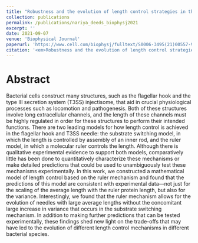```yaml
---
title: "Robustness and the evolution of length control strategies in the T3SS and flagellar hook"
collection: publications
permalink: /publications/nariya_deeds_biophysj2021
excerpt: ''
date: 2021-09-07
venue: 'Biophysical Journal'
paperurl: 'https://www.cell.com/biophysj/fulltext/S0006-3495(21)00557-9#'
citation: '<em>Robustness and the evolution of length control strategies in the T3SS and flagellar hook.</em> Nariya, M.K., <b>Mallela, A.</b>, Shi, J.J., and Deeds, E.J. (2021), Biophysical Journal, 120(17):3820-3830'
---
```


# Abstract
Bacterial cells construct many structures, such as the flagellar hook and the type III secretion system (T3SS) injectisome, that aid in crucial physiological processes such as locomotion and pathogenesis. Both of these structures involve long extracellular channels, and the length of these channels must be highly regulated in order for these structures to perform their intended functions. There are two leading models for how length control is achieved in the flagellar hook and T3SS needle: the substrate switching model, in which the length is controlled by assembly of an inner rod, and the ruler model, in which a molecular ruler controls the length. Although there is qualitative experimental evidence to support both models, comparatively little has been done to quantitatively characterize these mechanisms or make detailed predictions that could be used to unambiguously test these mechanisms experimentally. In this work, we constructed a mathematical model of length control based on the ruler mechanism and found that the predictions of this model are consistent with experimental data—not just for the scaling of the average length with the ruler protein length, but also for the variance. Interestingly, we found that the ruler mechanism allows for the evolution of needles with large average lengths without the concomitant large increase in variance that occurs in the substrate switching mechanism. In addition to making further predictions that can be tested experimentally, these findings shed new light on the trade-offs that may have led to the evolution of different length control mechanisms in different bacterial species.